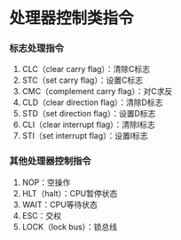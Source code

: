 # 处理器控制类指令



### 标志处理指令

1. CLC（clear carry flag）：清除C标志
2. STC（set carry flag）：设置C标志
3. CMC（complement carry flag）：对C求反
4. CLD（clear direction flag）：清除D标志
5. STD（set direction flag）：设置D标志
6. CLI（clear interrupt flag）：清除I标志
7. STI（set interrupt flag）：设置I标志



### 其他处理器控制指令

1. NOP：空操作
2. HLT（halt）：CPU暂停状态
3. WAIT：CPU等待状态
4. ESC：交权
5. LOCK（lock bus）：锁总线